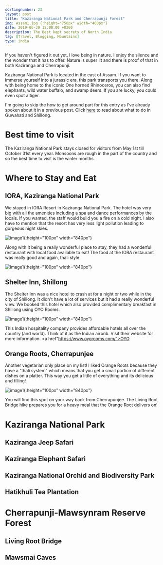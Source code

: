 ```yaml
---
sortingnumber: 23
layout: post
title: "Kaziranga National Park and Cherrapunji Forest"
img: Assam1.jpg {:height="750px" width="400px"}
date: 2019-06-30 12:00:00 +0300
description: The Best kept secrets of North India
tag: [Travel, Blogging, Mountains]
type: india
---
```


If you haven't figured it out yet, I love being in nature. I enjoy the silence and the wonder that it has to offer. Nature is super lit and there is proof of that in both Kaziranga and Cherrapunji.

Kaziranga National Park is located in the east of Assam. If you want to immerse yourself into a jurassic era, this park transports you there. Along with being home to the iconic One horned Rhinoceros, you can also find elephants, wild water buffalo, and swamp deers. If you are lucky, you could even spot a tiger.

I'm going to skip the how to get around part for this entry as I've already spoken about it in a previous post. Click <a href="https://theduckingtraveller.com/assam/">here</a> to read about what to do in Guwahati and Shillong.

# Best time to visit

The Kaziranga National Park stays closed for visitors from May 1st till October 31st every year. Monsoons are rough in the part of the country and so the best time to visit is the winter months.


# Where to Stay and Eat

## IORA, Kaziranga National Park

We stayed in IORA Resort in Kaziranga National Park. The hotel was very big with all the amenities including a spa and dance performances by the locals. If you wanted, the staff would build you a fire on a cold night. I also have to mention that the resort has very less light pollution leading to gorgeous night skies.

![image1]({{site.baseurl}}/assets/img/Assam/i27.jpg){:height="100px" width="840px"}

Along with it being a really wonderful place to stay, they had a wonderful restaurant with local food available to eat! The food at the IORA restaurant was really good and again, thali style.

![image1]({{site.baseurl}}/assets/img/Assam/f2.jpg){:height="100px" width="840px"}

## Shelter Inn, Shillong

The Shelter Inn was a nice hotel to crash at for a night or two while in the city of Shillong. It didn't have a lot of services but it had a really wonderful view. We booked this hotel which also provided complimentary breakfast in Shillong using OYO Rooms.

![image1]({{site.baseurl}}/assets/img/Assam/i3.jpg){:height="100px" width="840px"}


This Indian hospitality company provides affordable hotels all over the country (and world). Think of it as the Indian airbnb. Visit their website for more information. <a href"https://www.oyorooms.com/">OYO</a>

## Orange Roots, Cherrapunjee

Another vegetarian only place on my list! I liked Orange Roots because they have a "thali system" which means that you get a small portion of different dishes on a platter. This way you get a little of everything and its delicious and filling!

![image1]({{site.baseurl}}/assets/img/Assam/f3.jpg){:height="100px" width="840px"}

You will find this spot on your way back from Cherrapunjee. The Living Root Bridge hike prepares you for a heavy meal that the Orange Root delivers on!


# Kaziranga National Park

## Kaziranga Jeep Safari


## Kaziranga Elephant Safari


## Kaziranga National Orchid and Biodiversity Park


## Hatikhuli Tea Plantation


# Cherrapunji-Mawsynram Reserve Forest

## Living Root Bridge


## Mawsmai Caves
